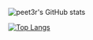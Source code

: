 

![peet3r's GitHub stats](https://github-readme-stats.vercel.app/api?username=peet3r&show_icons=true&theme=dark)

[![Top Langs](https://github-readme-stats.vercel.app/api/top-langs/?username=peet3r&layout=donut-vertical&theme=dark)](https://github.com/peet3r/github-readme-stats)

